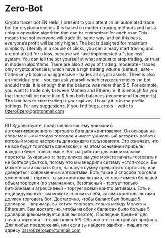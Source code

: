 # Zero-Bot
Crypto trader bot
EN
Hello, I present to your attention an automated trade bot for cryptocurrencies. It is based on modern trading methods and has a unique operation algorithm that can be customized for each user. This means that not everyone will trade the same way, and on this basis, everyone’s profit will be only higher. The bot is designed for maximum simplicity. Literally in a couple of clicks, you can already start trading and are not afraid for a loss, because we have implemented a "stop loss" system. You can tell the bot yourself at what amount to stop trading, or trust in modern algorithms. There are also 3 ways of trading: moderate - trades only cryptocurrencies, which have a high trading volume (default), safe - trades only bitcoin and aggressive - trades all crypto assets. There is also an individual one - you can ask yourself which cryptocurrencies the bot should trade. It is enough that the balance was more than $ 5. For example, you want to trade only between Monero and Ethereum. It is enough for you that there will be more than $ 5 on both balances (recommend for experts). The last item to start trading is your api key. Usually it is in the profile settings. For any suggestions, if you find bugs, errors - write to 0zero0zero@protonmail.com

---
RU
Здравствуйте, представляю вашему вниманию автоматизированного торгового бота для криптовалют. Он основан на современных методах торговли и имеет уникальный алгоритм работы, который можно настроить для каждого пользователя. Это означает, что не все будут торговать одинаково, и на этом основании прибыль каждого будет только выше. Бот разработан для максимальной простоты. Буквально за пару кликов вы уже можете начать торговать и не бояться убытков, потому что мы внедрили систему «стоп-лосс». Вы можете сами сказать боту, на какую сумму прекратить торговать, или довериться современным алгоритмам. Есть также 3 способа торговли: умеренный - торгует только криптовалютами, которые имеют большой объем торговли (по умолчанию), безопасный - торгует только биткойнами и агрессивный - торгует всеми крипто активами. Есть и индивидуальный - вы можете спросить себя, какими криптовалютами должен торговать бот. Достаточно, чтобы баланс был больше 5 долларов. Например, вы хотите торговать только между Monero и Ethereum. Вам достаточно, чтобы на обоих балансах было больше 5 долларов (рекомендуется для экспертов). Последний предмет для начала торговли - это ваш ключ API. Обычно это в настройках профиля. Для любых предложений, или если вы найдете ошибки - пишите по адресу 0zero0zero@protonmail.com
